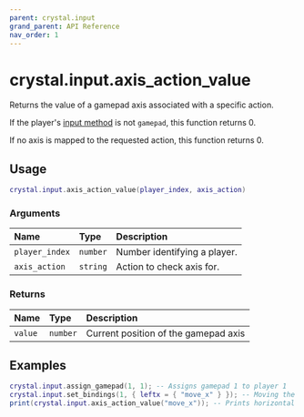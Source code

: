```yaml
---
parent: crystal.input
grand_parent: API Reference
nav_order: 1
---
```


# crystal.input.axis_action_value

Returns the value of a gamepad axis associated with a specific action.

If the player's [input method](input_method) is not `gamepad`, this function returns 0.

If no axis is mapped to the requested action, this function returns 0.

## Usage

```lua
crystal.input.axis_action_value(player_index, axis_action)
```

### Arguments

| Name           | Type     | Description                  |
| :------------- | :------- | :--------------------------- |
| `player_index` | `number` | Number identifying a player. |
| `axis_action`  | `string` | Action to check axis for.    |

### Returns

| Name    | Type     | Description                          |
| :------ | :------- | :----------------------------------- |
| `value` | `number` | Current position of the gamepad axis |

## Examples

```lua
crystal.input.assign_gamepad(1, 1); -- Assigns gamepad 1 to player 1
crystal.input.set_bindings(1, { leftx = { "move_x" } }); -- Moving the left stick horizontally drives an axis (arbitrarily) named "move_x"
print(crystal.input.axis_action_value("move_x")); -- Prints horizontal position of the left stick on gamepad 1
```
